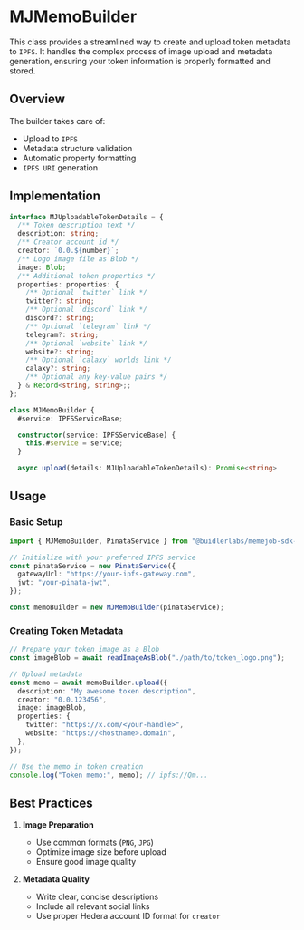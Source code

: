 # MJMemoBuilder

This class provides a streamlined way to create and upload token metadata to `IPFS`. It handles the complex process of image upload and metadata generation, ensuring your token information is properly formatted and stored.

## Overview

The builder takes care of:

- Upload to `IPFS`
- Metadata structure validation
- Automatic property formatting
- `IPFS URI` generation

## Implementation

```typescript
interface MJUploadableTokenDetails = {
  /** Token description text */
  description: string;
  /** Creator account id */
  creator: `0.0.${number}`;
  /** Logo image file as Blob */
  image: Blob;
  /** Additional token properties */
  properties: properties: {
    /** Optional `twitter` link */
    twitter?: string;
    /** Optional `discord` link */
    discord?: string;
    /** Optional `telegram` link */
    telegram?: string;
    /** Optional `website` link */
    website?: string;
    /** Optional `calaxy` worlds link */
    calaxy?: string;
    /** Optional any key-value pairs */
  } & Record<string, string>;;
};
```

```typescript
class MJMemoBuilder {
  #service: IPFSServiceBase;

  constructor(service: IPFSServiceBase) {
    this.#service = service;
  }

  async upload(details: MJUploadableTokenDetails): Promise<string>
```

## Usage

### Basic Setup

```typescript
import { MJMemoBuilder, PinataService } from "@buidlerlabs/memejob-sdk-js";

// Initialize with your preferred IPFS service
const pinataService = new PinataService({
  gatewayUrl: "https://your-ipfs-gateway.com",
  jwt: "your-pinata-jwt",
});

const memoBuilder = new MJMemoBuilder(pinataService);
```

### Creating Token Metadata

```typescript
// Prepare your token image as a Blob
const imageBlob = await readImageAsBlob("./path/to/token_logo.png");

// Upload metadata
const memo = await memoBuilder.upload({
  description: "My awesome token description",
  creator: "0.0.123456",
  image: imageBlob,
  properties: {
    twitter: "https://x.com/<your-handle>",
    website: "https://<hostname>.domain",
  },
});

// Use the memo in token creation
console.log("Token memo:", memo); // ipfs://Qm...
```

## Best Practices

1. **Image Preparation**

   - Use common formats (`PNG`, `JPG`)
   - Optimize image size before upload
   - Ensure good image quality

2. **Metadata Quality**
   - Write clear, concise descriptions
   - Include all relevant social links
   - Use proper Hedera account ID format for `creator`
